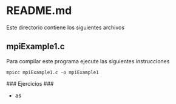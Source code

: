 # README.md

Este directorio contiene los siguientes archivos

## mpiExample1.c

Para compilar este programa ejecute las siguientes instrucciones

```
mpicc mpiExample1.c -o mpiExample1
```


### Ejercicios ###

* as
